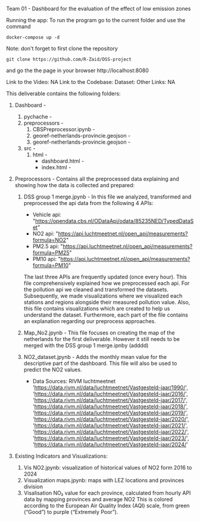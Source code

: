 Team 01 - Dashboard for the evaluation of the effect of low emission zones 

Running the app:
To run the program go to the current folder and use the command
    
    docker-compose up -d
    
Note: don't forget to first clone the repository 
    
    git clone https://github.com/R-Zaid/DSS-project
    
and go the the page in your browser
http://localhost:8080

Link to the Video: NA
Link to the Codebase: 
Dataset: 
Other Links: NA

This deliverable contains the following folders:
1. Dashboard - 
    1. pychache -
    2. preprocessors -
        1. CBSPreprocessor.ipynb -
        2. georef-netherlands-provincie.geojson -
        3. georef-netherlands-provincie.geojson -
    3. src -
        1. html -
            * dashboard.html -
            * index.html -
    


2. Preprocessors - Contains all the preprocessed data explaining and showing how the data is collected and prepared:
    
    1.  DSS group 1 merge.jpynb - In this file we analyzed, transformed and preprocessed the api data from the following 4 APIs:
        * Vehicle api: "https://opendata.cbs.nl/ODataApi/odata/85235NED/TypedDataSet"
        * NO2 api: "https://api.luchtmeetnet.nl/open_api/measurements?formula=NO2"
        * PM2.5 api: "https://api.luchtmeetnet.nl/open_api/measurements?formula=PM25"
        * PM10 api: "https://api.luchtmeetnet.nl/open_api/measurements?formula=PM10"

        The last three APIs are frequently updated (once every hour). This file comprehensively explained how we preprocessed each api. For the pollution api we cleaned and transformed the datasets. Subsequently, we made visualizations where we visualized each stations and regions alongside their measured pollution value. Also, this file contains visualizations which are created to help us understand the dataset. Furthermore, each part of the file contains an explanation regarding our preprocess approaches. 
    
    2. Map_No2.jpynb - This file focuses on creating the map of the netherlands for the first deliverable. However it still needs to be merged with the DSS group 1 merge.ipnby (adddd)
    
    3. NO2_dataset.jpynb - Adds the monthly mean value for the descriptive part of the dashboard. This file will also be used to predict the NO2 values.
       * Data Sources: RIVM luchtmeetnet  
            'https://data.rivm.nl/data/luchtmeetnet/Vastgesteld-jaar/1990/', 
            'https://data.rivm.nl/data/luchtmeetnet/Vastgesteld-jaar/2016/',
            'https://data.rivm.nl/data/luchtmeetnet/Vastgesteld-jaar/2017/',
            'https://data.rivm.nl/data/luchtmeetnet/Vastgesteld-jaar/2018/',
            'https://data.rivm.nl/data/luchtmeetnet/Vastgesteld-jaar/2019/',
            'https://data.rivm.nl/data/luchtmeetnet/Vastgesteld-jaar/2020/',
            'https://data.rivm.nl/data/luchtmeetnet/Vastgesteld-jaar/2021/',
            'https://data.rivm.nl/data/luchtmeetnet/Vastgesteld-jaar/2022/',
            'https://data.rivm.nl/data/luchtmeetnet/Vastgesteld-jaar/2023/',
            'https://data.rivm.nl/data/luchtmeetnet/Vastgesteld-jaar/2024/'


3. Existing Indicators and Visualizations:
    1. Vis NO2.jpynb: visualization of historical values of NO2 form 2016 to 2024
    2. Visualization maps.jpynb: maps with LEZ locations and provinces division
    3. Visalisation NO₂ value for each province, calculated from hourly API data by mapping  provinces and average NO2 This is colored according to the European Air Quality Index (AQI) scale, from green (“Good”) to purple (“Extremely Poor”).
